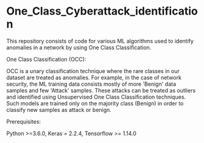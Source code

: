 # One_Class_Cyberattack_identification

This repository consists of code for various ML algorithms used to identify anomalies in a network by using One Class Classification.

One Class Classification (OCC):

OCC is a unary classification technique where the rare classes in our dataset are treated as anomalies. For example, in the case of network security, the ML training data consists mostly of more 'Benign' data samples and few 'Attack' samples. These attacks can be treated as outliers and identified using Unsupervised One Class Classification techniques. Such models are trained only on the majority class (Benign) in order to classify new samples as attack or benign.

Prerequisites:

Python >=3.6.0,  Keras = 2.2.4, Tensorflow >= 1.14.0
